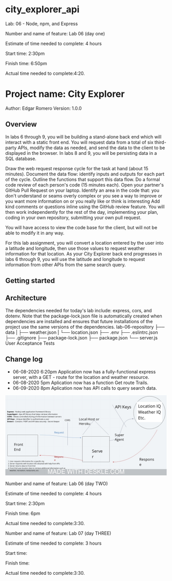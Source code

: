 # city_explorer_api
Lab: 06 - Node, npm, and Express


Number and name of feature: Lab 06 (day one)

Estimate of time needed to complete: 4 hours

Start time: 2:30pm

Finish time: 6:50pm

Actual time needed to complete:4:20.


# Project name: City Explorer

Author: Edgar Romero
Version: 1.0.0 

## Overview
In labs 6 through 9, you will be building a stand-alone back end which will interact with a static front end. You will request data from a total of six third-party APIs, modify the data as needed, and send the data to the client to be displayed in the browser. In labs 8 and 9, you will be persisting data in a SQL database.

Draw the web request response cycle for the task at hand (about 15 minutes). Document the data flow: identify inputs and outputs for each part of the cycle. Outline the functions that support this data flow. Do a formal code review of each person's code (15 minutes each). Open your partner's GitHub Pull Request on your laptop. Identify an area in the code that: you don't understand or seams overly complex or you see a way to improve or you want more information on or you really like or think is interesting Add kind comments or questions inline using the GitHub review feature. You will then work independently for the rest of the day, implementing your plan, coding in your own repository, submitting your own pull request.

You will have access to view the code base for the client, but will not be able to modify it in any way.

For this lab assignment, you will convert a location entered by the user into a latitude and longitude, then use those values to request weather information for that location. As your City Explorer back end progresses in labs 6 through 9, you will use the latitude and longitude to request information from other APIs from the same search query.

## Getting started 

## Architecture
The dependencies needed for today's lab include: express, cors, and dotenv. Note that the package-lock.json file is automatically created when dependencies are installed and ensures that future installations of the project use the same versions of the dependencies. lab-06-repository ├── data | ├── weather.json | └── location.json ├── .env ├── .eslintrc.json ├── .gitignore ├── package-lock.json ├── package.json └── server.js User Acceptance Tests



## Change log
<!-- Use this area to document the iterative changes made to your application as each feature is successfully implemented. Use time stamps. Here's an examples: -->

- 06-08-2020 6:20pm Application now has a fully-functional express server, with a GET - route for the location and weather resource.
- 06-08-2020 5pm Aplication now has a function Get route Trails.
- 06-09-2020 8pm Aplication now has API calls to query search  data.

<!-- CLASS-07 LAB06 -->

![whiteBoard-class07](image/lab06class7.jpeg) 

Number and name of feature: Lab 06 (day TWO)

Estimate of time needed to complete: 4 hours

Start time: 2:30pm

Finish time: 6pm

Actual time needed to complete:3:30.

<!-- CLASS-07 LAB07 -->

Number and name of feature: Lab 07 (day THREE)

Estimate of time needed to complete: 3 hours

Start time: 

Finish time: 

Actual time needed to complete:3:30.


